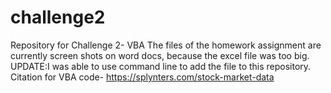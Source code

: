 # challenge2
Repository for Challenge 2- VBA
The files of the homework assignment are currently screen shots on word docs, because the excel file was too big.
UPDATE:I was able to use command line to add the file to this repository.
Citation for VBA code- https://splynters.com/stock-market-data 
